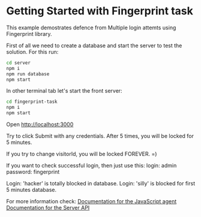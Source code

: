 # Getting Started with Fingerprint task

This example demostrates defence from Multiple login attemts using Fingerprint library.

First of all we need to create a database and start the server to test the solution. For this run:
```sh
cd server
npm i
npm run database
npm start
```

In other terminal tab let's start the front server:
```sh
cd fingerprint-task
npm i
npm start
```

Open [http://localhost:3000](http://localhost:3000)

Try to click Submit with any credentials.
After 5 times, you will be locked for 5 minutes.

If you try to change visitorId, you will be locked FOREVER. =)

If you want to check successful login, then just use this:
login: admin
password: fingerprint

Login: 'hacker' is totally blocked in database.
Login: 'silly' is blocked for first 5 minutes database.

For more information check:
[Documentation for the JavaScript agent](https://dev.fingerprintjs.com/docs/quick-start-guide#js-agent)
[Documentation for the Server API](https://dev.fingerprintjs.com/docs/server-api)
